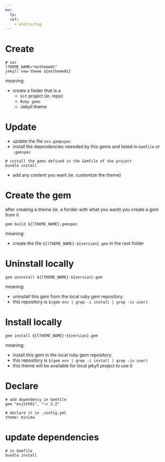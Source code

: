 ```yaml
---
mx:
  lp:
  ref:
    - whatis/tag
---
```




# Create
```shell
# var
lTHEME_NAME="mxtheme01"
jekyll new-theme ${mxtheme01}
```
meaning: 
  - create a folder that is a 
    - `Git` project (ie. repo) 
    - `Ruby gems`
    - Jekyll theme

# Update
- update the file `xxx.gempspec`
- install the dependencies neeeded by this gems and listed in `Gemfile` or `.gemspec`
```shell
# install the gems defined in the Gemfile of the project
bundle install
```
- add any content you want (ie. customize the theme)

# Create the gem
after creating a theme (ie. a forlder with what you want) you create a gem from it
```shell
gem build ${lTHEME_NAME}.gemspec  
```
meaning:
- create the file `${lTHEME_NAME}-${version}.gem` in the root folder


# Uninstall locally
```shell 
gem uninstall ${lTHEME_NAME}-${version}.gem
```
meaning:
  - uninstall this gem from the local ruby gem repository.
  - this repository is `$(gem env | grep -i install | grep -iv user)`

# Install locally
```shell 
gem install ${lTHEME_NAME}-${version}.gem
```
meaning:
  - install this gem in the local ruby gem repository.
  - this repository is `$(gem env | grep -i install | grep -iv user)`
  - this theme will be available for local jekyll project to use it

# Declare
```shell
# add dependency in Gemfile
gem "mxjkth01", "~> 2.2"

# declare it in _config.yml
theme: minima
```

# update dependencies
```shell
# in Gemfile
bundle install
```